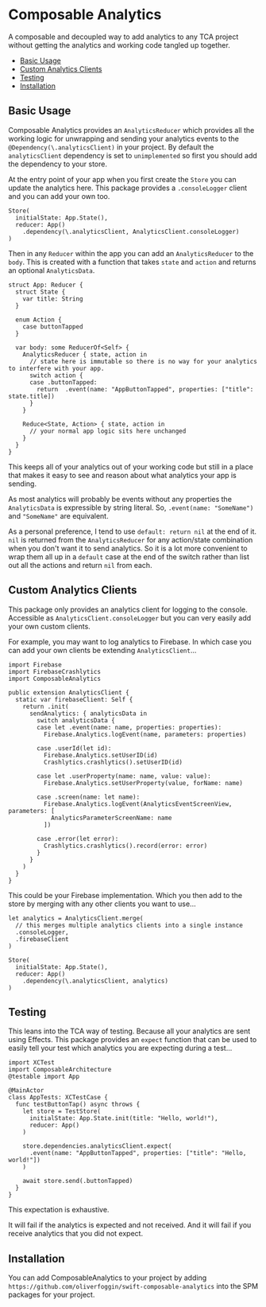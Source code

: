 # Composable Analytics

A composable and decoupled way to add analytics to any TCA project without getting the analytics and working code tangled up together.

* [Basic Usage](#basic-usage)
* [Custom Analytics Clients](#custom-analytics-clients)
* [Testing](#testing)
* [Installation](#installation)

## Basic Usage

Composable Analytics provides an `AnalyticsReducer` which provides all the working logic for unwrapping and sending your analytics events to the `@Dependency(\.analyticsClient)` in your project. By default the `analyticsClient` dependency is set to `unimplemented` so first you should add the dependency to your store.

At the entry point of your app when you first create the `Store` you can update the analytics here. This package provides a `.consoleLogger` client and you can add your own too.

```
Store(
  initialState: App.State(),
  reducer: App()
    .dependency(\.analyticsClient, AnalyticsClient.consoleLogger)
)
```

Then in any `Reducer` within the app you can add an `AnalyticsReducer` to the `body`. This is created with a function that takes `state` and `action` and returns an optional `AnalyticsData`.

```
struct App: Reducer {
  struct State {
    var title: String
  }

  enum Action {
    case buttonTapped
  }

  var body: some ReducerOf<Self> {
    AnalyticsReducer { state, action in
      // state here is immutable so there is no way for your analytics to interfere with your app.
      switch action {
      case .buttonTapped:
        return  .event(name: "AppButtonTapped", properties: ["title": state.title])
      }
    }
  
    Reduce<State, Action> { state, action in
      // your normal app logic sits here unchanged
    }
  }
}
```

This keeps all of your analytics out of your working code but still in a place that makes it easy to see and reason about what analytics your app is sending.

As most analytics will probably be events without any properties the `AnalyticsData` is expressible by string literal. So, `.event(name: "SomeName")` and `"SomeName"` are equivalent.

As a personal preference,  I tend to use `default: return nil` at the end of it. `nil` is returned from the `AnalyticsReducer` for any action/state combination when you don't want it to send analytics. So it is a lot more convenient to wrap them all up in a `default` case at the end of the switch rather than list out all the actions and return `nil` from each.

## Custom Analytics Clients

This package only provides an analytics client for logging to the console. Accessible as `AnalyticsClient.consoleLogger` but you can very easily add your own custom clients.

For example, you may want to log analytics to Firebase. In which case you can add your own clients be extending `AnalyticsClient`...

```
import Firebase
import FirebaseCrashlytics
import ComposableAnalytics

public extension AnalyticsClient {
  static var firebaseClient: Self {
    return .init(
      sendAnalytics: { analyticsData in
        switch analyticsData {
        case let .event(name: name, properties: properties):
          Firebase.Analytics.logEvent(name, parameters: properties)

        case .userId(let id):
          Firebase.Analytics.setUserID(id)
          Crashlytics.crashlytics().setUserID(id)

        case let .userProperty(name: name, value: value):
          Firebase.Analytics.setUserProperty(value, forName: name)

        case .screen(name: let name):
          Firebase.Analytics.logEvent(AnalyticsEventScreenView, parameters: [
            AnalyticsParameterScreenName: name
          ])

        case .error(let error):
          Crashlytics.crashlytics().record(error: error)
        }
      }
    )
  }
}
```

This could be your Firebase implementation. Which you then add to the store by merging with any other clients you want to use...

```
let analytics = AnalyticsClient.merge(
  // this merges multiple analytics clients into a single instance
  .consoleLogger,
  .firebaseClient
)

Store(
  initialState: App.State(),
  reducer: App()
    .dependency(\.analyticsClient, analytics)
)
```

## Testing

This leans into the TCA way of testing. Because all your analytics are sent using Effects. This package provides an `expect` function that can be used to easily tell your test which analytics you are expecting during a test...

```
import XCTest
import ComposableArchitecture
@testable import App

@MainActor
class AppTests: XCTestCase {
  func testButtonTap() async throws {
    let store = TestStore(
      initialState: App.State.init(title: "Hello, world!"),
      reducer: App()
    )

    store.dependencies.analyticsClient.expect(
      .event(name: "AppButtonTapped", properties: ["title": "Hello, world!"])
    )

    await store.send(.buttonTapped)
  }
}
```

This expectation is exhaustive.

It will fail if the analytics is expected and not received. And it will fail if you receive analytics that you did not expect.

## Installation

You can add ComposableAnalytics to your project by adding `https://github.com/oliverfoggin/swift-composable-analytics` into the SPM packages for your project.
